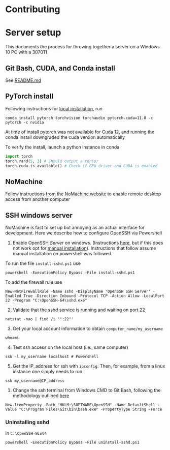 # Contributing

# Server setup

This documents the process for throwing together a server on a Windows 10 PC with a 3070TI

## Git Bash, CUDA, and Conda install

See [README.md](README.md)

## PyTorch install

Following instructions for [local installation](https://pytorch.org/get-started/locally/), run

```
conda install pytorch torchvision torchaudio pytorch-cuda=11.8 -c pytorch -c nvidia
```

At time of install pytorch was not available for Cuda 12, and running the conda install downgraded the cuda version automatically

To verify the install, launch a python instance in conda

```python
import torch
torch.rand(5, 3) # Should output a tensor
torch.cuda.is_available() # Check if GPU driver and CUDA is enabled
```

## NoMachine

Follow instructions from the [NoMachine website](https://www.nomachine.com/getting-started-with-nomachine) to enable remote desktop access from another computer

## SSH windows server

NoMachine is fast to set up but annoying as an actual interface for development. Here we describe how to configure OpenSSH via Powershell

1. Enable OpenSSH _Server_ on windows. (Instructions [here](https://learn.microsoft.com/en-us/windows-server/administration/openssh/openssh_install_firstuse?tabs=powershell), but if this does not work opt for [manual installation](https://www.saotn.org/manually-install-openssh-in-windows-server/)). Instructions that follow assume manual installation on powershell was followed.

To run the file `install-sshd.ps1` use

```
powershell -ExecutionPolicy Bypass -File install-sshd.ps1
```

To add the firewall rule use

```
New-NetFirewallRule -Name sshd -DisplayName 'OpenSSH SSH Server' -Enabled True -Direction Inbound -Protocol TCP -Action Allow -LocalPort 22 -Program "C:\OpenSSH-64\sshd.exe"
```

2. Validate that the sshd service is running and waiting on port 22

```
netstat -nao | find /i '":22"'
```

3. Get your local account information to obtain `computer_name/my_username`

```
whoami
```

4. Test ssh access on the local host (i.e., same computer)

```
ssh -l my_username localhost # Powershell
```

5. Get the IP_address for ssh with `ipconfig`. Then, for example, from a linux instance one simply needs to run

```
ssh my_username@IP_address
```

1. Change the ssh terminal from Windows CMD to Git Bash, following the methodology outlined [here](https://learn.microsoft.com/en-us/windows-server/administration/openssh/openssh_server_configuration)

```
New-ItemProperty -Path "HKLM:\SOFTWARE\OpenSSH" -Name DefaultShell -Value "C:\Program Files\Git\bin\bash.exe" -PropertyType String -Force
```

### Uninstalling sshd

In `C:\OpenSSH-Win64`

```
powershell -ExecutionPolicy Bypass -File uninstall-sshd.ps1
```
